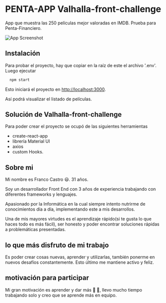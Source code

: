
# PENTA-APP Valhalla-front-challenge

App que muestra las  250 películas mejor valoradas en IMDB.
Prueba para Penta-Financiero.

![App Screenshot](https://i.postimg.cc/qR12QWXz/image.png)




## Instalación

Para probar el proyecto, hay que copiar en la raíz de este el archivo '.env'.
Luego ejecutar 

```bash
  npm start
```

Esto iniciará el proyecto en [http://localhost:3000](http://localhost:3000).

Así podrá visualizar el listado de películas.


## Solución de Valhalla-front-challenge

Para poder crear el proyecto se ocupó de las siguientes herramientas
- create-react-app
- librería Material UI
- axios
- custom Hooks.





## Sobre mi
Mi nombre es Franco Castro :smiley:. 31 años. 

Soy un desarrollador Front End con 3 años de experiencia trabajando con diferentes frameworks y lenguajes.

Apasionado por la Informática en la cual siempre intento nutrirme de conocimientos día a día, implementando este a mis desarrollos. 

Una de mis mayores virtudes es el aprendizaje rápido(si te gusta lo que haces todo es más fácil), ser honesto y poder encontrar soluciones rápidas a problemáticas presentadas. 

## lo que más disfruto de mi trabajo
Es poder crear cosas nuevas, aprender y utilizarlas, también ponerme en nuevos desafíos constantemente. Esto último me mantiene activo y feliz.

## motivación para participar 
Mi gran motivación es aprender y dar más :rocket: :rocket:, llevo mucho tiempo trabajando solo  y creo que se aprende más en equipo.


